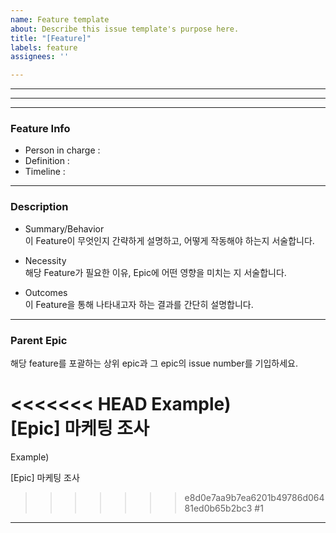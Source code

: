 ```yaml
---
name: Feature template
about: Describe this issue template's purpose here.
title: "[Feature]"
labels: feature
assignees: ''

---
```


---
---
---

### Feature Info
- Person in charge :  
- Definition :  
- Timeline :  
---
### Description
- Summary/Behavior  
이 Feature이 무엇인지 간략하게 설명하고, 어떻게 작동해야 하는지 서술합니다.

- Necessity  
해당 Feature가 필요한 이유, Epic에 어떤 영향을 미치는 지 서술합니다.

- Outcomes  
이 Feature을 통해 나타내고자 하는 결과를 간단히 설명합니다.

---

### Parent Epic
해당 feature를 포괄하는 상위 epic과 그 epic의 issue number를 기입하세요.

<<<<<<< HEAD
Example)  
[Epic] 마케팅 조사  
=======
Example)

[Epic] 마케팅 조사

>>>>>>> e8d0e7aa9b7ea6201b49786d06481ed0b65b2bc3
#1

---
